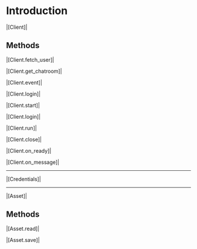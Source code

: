 # Introduction

|[Client]|

## Methods

|[Client.fetch_user]|

|[Client.get_chatroom]|

|[Client.event]|

|[Client.login]|

|[Client.start]|

|[Client.login]|

|[Client.run]|

|[Client.close]|

|[Client.on_ready]|

|[Client.on_message]|

<hr>

|[Credentials]|

<hr>

|[Asset]|

## Methods

|[Asset.read]|

|[Asset.save]|
